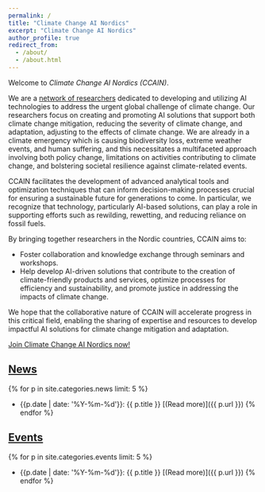 ```yaml
---
permalink: /
title: "Climate Change AI Nordics"
excerpt: "Climate Change AI Nordics"
author_profile: true
redirect_from: 
  - /about/
  - /about.html
---
```



Welcome to _Climate Change AI Nordics (CCAIN)_.

We are a [network of researchers](/people/) dedicated to developing and utilizing AI technologies to address the urgent global challenge of climate change. Our researchers focus on creating and promoting AI solutions that support both climate change mitigation, reducing the severity of climate change, and adaptation, adjusting to the effects of climate change. We are already in a climate emergency which is causing biodiversity loss, extreme weather events, and human suffering, and this necessitates a multifaceted approach involving both policy change, limitations on activities contributing to climate change, and bolstering societal resilience against climate-related events.

CCAIN facilitates the development of advanced analytical tools and optimization techniques that can inform decision-making processes crucial for ensuring a sustainable future for generations to come. In particular, we recognize that technology, particularly AI-based solutions, can play a role in supporting efforts such as rewilding, rewetting, and reducing reliance on fossil fuels.

By bringing together researchers in the Nordic countries, CCAIN aims to:

* Foster collaboration and knowledge exchange through seminars and workshops.
* Help develop AI-driven solutions that contribute to the creation of climate-friendly products and services, optimize processes for efficiency and sustainability, and promote justice in addressing the impacts of climate change.

We hope that the collaborative nature of CCAIN will accelerate progress in this critical field, enabling the sharing of expertise and resources to develop impactful AI solutions for climate change mitigation and adaptation.

[Join Climate Change AI Nordics now!](/join/)

## [News](/news/)

{% for p in site.categories.news limit: 5 %}
* {{p.date | date: '%Y-%m-%d'}}: {{ p.title }} [(Read more)]({{ p.url }})
{% endfor %}


## [Events](/events/)

{% for p in site.categories.events limit: 5 %}
* {{p.date | date: '%Y-%m-%d'}}: {{ p.title }} [(Read more)]({{ p.url }})
{% endfor %}


